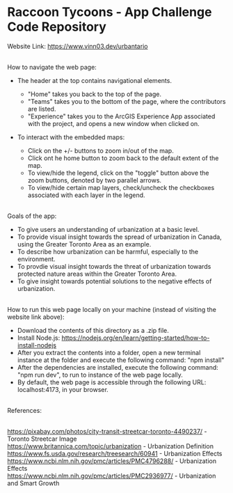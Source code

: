 # Raccoon Tycoons - App Challenge Code Repository

Website Link: https://www.vinn03.dev/urbantario <br/><br/>

How to navigate the web page:<br/>
- The header at the top contains navigational elements.<br/>
  - "Home" takes you back to the top of the page.<br/>
  - "Teams" takes you to the bottom of the page, where the contributors are listed.<br/>
  - "Experience" takes you to the ArcGIS Experience App associated with the project, and opens a new window when clicked on.<br/>
  
- To interact with the embedded maps:<br/>
  - Click on the +/- buttons to zoom in/out of the map.<br/>
  - Click ont he home button to zoom back to the default extent of the map.<br/>
  - To view/hide the legend, click on the "toggle" button above the zoom buttons, denoted by two parallel arrows.<br/>
  - To view/hide certain map layers, check/uncheck the checkboxes associated with each layer in the legend.<br/><br/>

Goals of the app:<br/>
- To give users an understanding of urbanization at a basic level.<br/>
- To provide visual insight towards the spread of urbanization in Canada, using the Greater Toronto Area as an example.<br/>
- To describe how urbanization can be harmful, especially to the environment.<br/>
- To provdie visual insight towards the threat of urbanization towards protected nature areas within the Greater Toronto Area.<br/>
- To give insight towards potential solutions to the negative effects of urbanization.<br/><br/>

How to run this web page locally on your machine (instead of visiting the website link above):<br/>
- Download the contents of this directory as a .zip file.<br/>
- Install Node.js: https://nodejs.org/en/learn/getting-started/how-to-install-nodejs<br/>
- After you extract the contents into a folder, open a new terminal instance at the folder and execute the following command: "npm install"<br/>
- After the dependencies are installed, execute the following command: "npm run dev", to run to instance of the web page locally.<br/>
- By default, the web page is accessible through the following URL: localhost:4173, in your browser.<br/><br/>
  
References:
<br/><br/>

https://pixabay.com/photos/city-transit-streetcar-toronto-4490237/ - Toronto Streetcar Image<br/>
https://www.britannica.com/topic/urbanization - Urbanization Definition<br/>
https://www.fs.usda.gov/research/treesearch/60941 - Urbanization Effects<br/>
https://www.ncbi.nlm.nih.gov/pmc/articles/PMC4796288/ - Urbanization Effects<br/>
https://www.ncbi.nlm.nih.gov/pmc/articles/PMC2936977/ - Urbanization and Smart Growth
